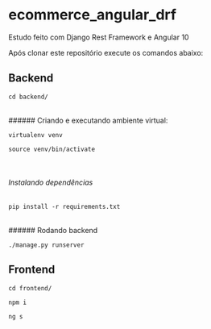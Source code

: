 # ecommerce_angular_drf

Estudo feito com Django Rest Framework e Angular 10

Após clonar este repositório execute os comandos abaixo:


## Backend

`cd backend/`

<br>
###### Criando e executando ambiente virtual:

`virtualenv venv`

`source venv/bin/activate`

<br>

###### Instalando dependências
`pip install -r requirements.txt`

<br>
###### Rodando backend

`./manage.py runserver`


## Frontend


`cd frontend/`

`npm i`

`ng s`

